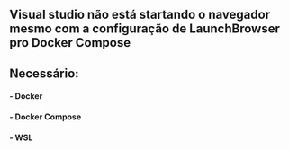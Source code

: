 ## Visual studio não está startando o navegador mesmo com a configuração de LaunchBrowser pro Docker Compose


## Necessário: 
#### -  Docker 
#### -  Docker Compose
#### -  WSL
